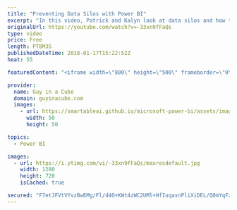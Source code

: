 ```yaml
---
title: "Preventing Data Silos with Power BI"
excerpt: "In this video, Patrick and Kalyn look at data silos and how to prevent it using Power BI. Different options exist, such as Analysis Services, Azure Analysis Services or models hosted in the Power BI service.  LET'S CONNECT!  Guy in a Cube -- https://guyinacube.com -- http://twitter.com/guyinacube --"
originalUrl: https://youtube.com/watch?v=-33xn9fFaQs
type: video
price: Free
length: PT8M3S
publishedDateTime: 2018-01-17T15:22:52Z
heat: 55

featuredContent: "<iframe width=\"800\" height=\"500\" frameborder=\"0\" src=\"https://www.youtube.com/embed/-33xn9fFaQs\" allow=\"accelerometer; autoplay; encrypted-media; gyroscope; picture-in-picture\" allowfullscreen></iframe>"

provider:
  name: Guy in a Cube
  domain: guyinacube.com
  images:
    - url: https://smartableai.github.io/microsoft-power-bi/assets/images/organizations/guyinacube.com-50x50.jpg
      width: 50
      height: 50

topics:
  - Power BI

images:
  - url: https://i.ytimg.com/vi/-33xn9fFaQs/maxresdefault.jpg
    width: 1280
    height: 720
    isCached: true

secured: "F7etJFVtVYvzBwEMg/Fl/d4O+KWt4zWC2UMl+HfIuqasnPliXiDEL/Q0mYqFzTOYK6W8Qz8PBguHpYrFbBIuFXnC3prRsG0/5hIsHuP163ant7G3QdKIjyaB8UB1nygxBwyOSX1vHehTCswveIEOAI7dOZ633BSyaIe3yCTtY5UJKmJq9WMkpewqz33t1BOs8+yhdShq+NYxZVKQ4iI5TWI1CzII2PBlSqY7WiZPb2rj+a3iEjQ2fcQWWOEUhZLi7KWGh4RRWBPih41bHbornzH42arWEpCt+hKJh36LYX0Mh/h4C70eI30LkR8Dzp59Wr83Omrk2dZmF3QuxCXfr91n/KZOerSilmbnjBiDp+VV9mwdytKd/yCfB1H3hmiGi5yJLxe8cgnT0Rt2MSgLt6GB7NyA+0iI3NXtRJmRH2U=;QNEFdPmfZaFHA3o5+rTNCA=="
---
```


